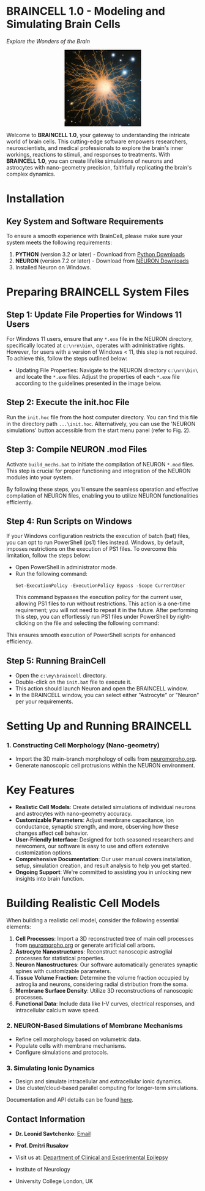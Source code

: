 # BRAINCELL 1.0 - Modeling and Simulating Brain Cells
*Explore the Wonders of the Brain*

<p align="center">
<img src="https://github.com/LeonidSavtchenko/BrainCellNew/blob/main/2696937247-astrocyte.jpg" alt="Brain Cell" width=200 height=200 style="display:block; margin:auto;"/>
</p>

Welcome to **BRAINCELL 1.0**, your gateway to understanding the intricate world of brain cells. This cutting-edge software empowers researchers, neuroscientists, and medical professionals to explore the brain's inner workings, reactions to stimuli, and responses to treatments. With **BRAINCELL 1.0**, you can create lifelike simulations of neurons and astrocytes with nano-geometry precision, faithfully replicating the brain's complex dynamics.

# Installation

## Key System and Software Requirements

To ensure a smooth experience with BrainCell, please make sure your system meets the following requirements:

1. **PYTHON** (version 3.2 or later) - Download from [Python Downloads](https://www.python.org/downloads/)
2. **NEURON** (version 7.2 or later) - Download from [NEURON Downloads](https://neuron.yale.edu/neuron/download)
3. Installed Neuron on Windows.



# Preparing BRAINCELL System Files

## Step 1: Update File Properties for Windows 11 Users
For Windows 11 users, ensure that any `*.exe` file in the NEURON directory, specifically located at `c:\nrn\bin\`, operates with administrative rights. However, for users with a version of Windows < 11, this step is not required. To achieve this, follow the steps outlined below:
- Updating File Properties: Navigate to the NEURON directory `c:\nrn\bin\` and locate the `*.exe` files. Adjust the properties of each `*.exe` file according to the guidelines presented in the image below.

## Step 2: Execute the init.hoc File
Run the `init.hoc` file from the host computer directory. You can find this file in the directory path `...\init.hoc`. Alternatively, you can use the 'NEURON simulations' button accessible from the start menu panel (refer to Fig. 2).

## Step 3: Compile NEURON .mod Files
Activate `build_mechs.bat` to initiate the compilation of NEURON `*.mod` files. This step is crucial for proper functioning and integration of the NEURON modules into your system.

By following these steps, you'll ensure the seamless operation and effective compilation of NEURON files, enabling you to utilize NEURON functionalities efficiently.

## Step 4: Run Scripts on Windows
If your Windows configuration restricts the execution of batch (bat) files, you can opt to run PowerShell (ps1) files instead. Windows, by default, imposes restrictions on the execution of PS1 files. To overcome this limitation, follow the steps below:
- Open PowerShell in administrator mode.
- Run the following command:
    ```
    Set-ExecutionPolicy -ExecutionPolicy Bypass -Scope CurrentUser
    ```
  This command bypasses the execution policy for the current user, allowing PS1 files to run without restrictions.
  This action is a one-time requirement; you will not need to repeat it in the future. After performing this step, you can effortlessly run PS1 files under PowerShell by right-clicking on the file and selecting the following command:


This ensures smooth execution of PowerShell scripts for enhanced efficiency.

## Step 5: Running BrainCell
- Open the `c:\my\braincell` directory.
- Double-click on the `init.bat` file to execute it.
- This action should launch Neuron and open the BRAINCELL window.
- In the BRAINCELL window, you can select either "Astrocyte" or "Neuron" per your requirements.



# Setting Up and Running BRAINCELL
### 1. Constructing Cell Morphology (Nano-geometry)
- Import the 3D main-branch morphology of cells from [neuromorpho.org](https://neuromorpho.org/).
- Generate nanoscopic cell protrusions within the NEURON environment.

# Key Features
- **Realistic Cell Models**: Create detailed simulations of individual neurons and astrocytes with nano-geometry accuracy.
- **Customizable Parameters**: Adjust membrane capacitance, ion conductance, synaptic strength, and more, observing how these changes affect cell behavior.
- **User-Friendly Interface**: Designed for both seasoned researchers and newcomers, our software is easy to use and offers extensive customization options.
- **Comprehensive Documentation**: Our user manual covers installation, setup, simulation creation, and result analysis to help you get started.
- **Ongoing Support**: We're committed to assisting you in unlocking new insights into brain function.

# Building Realistic Cell Models
When building a realistic cell model, consider the following essential elements:
1. **Cell Processes**: Import a 3D reconstructed tree of main cell processes from [neuromorpho.org](https://neuromorpho.org/) or generate artificial cell arbors.
2. **Astrocyte Nanostructures**: Reconstruct nanoscopic astroglial processes for statistical properties.
3. **Neuron Nanostructures**: Our software automatically generates synaptic spines with customizable parameters.
4. **Tissue Volume Fraction**: Determine the volume fraction occupied by astroglia and neurons, considering radial distribution from the soma.
5. **Membrane Surface Density**: Utilize 3D reconstructions of nanoscopic processes.
6. **Functional Data**: Include data like I-V curves, electrical responses, and intracellular calcium wave speed.



### 2. NEURON-Based Simulations of Membrane Mechanisms
- Refine cell morphology based on volumetric data.
- Populate cells with membrane mechanisms.
- Configure simulations and protocols.

### 3. Simulating Ionic Dynamics
- Design and simulate intracellular and extracellular ionic dynamics.
- Use cluster/cloud-based parallel computing for longer-term simulations.

Documentation and API details can be found [here](https://github.com/LeonidSavtchenko/BrainCellNew).

## Contact Information
- **Dr. Leonid Savtchenko**: [Email](mailto:savtchenko#yahoo.com)
- **Prof. Dmitri Rusakov**
- Visit us at:
  [Department of Clinical and Experimental Epilepsy](http://www.ucl.ac.uk/ion/departments/epilepsy/themes/synaptic-imaging)
  
-  Institute of Neurology
-  University College London, UK